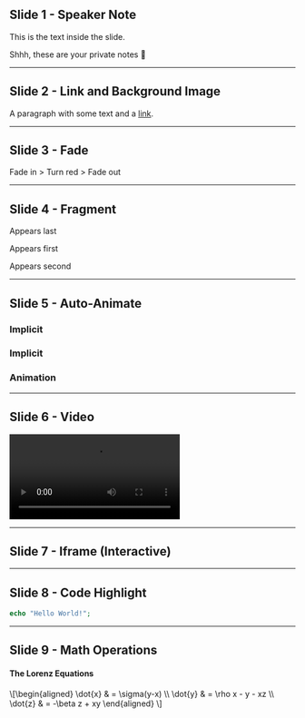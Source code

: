 <meta charset="utf-8">
<meta name="viewport" content="width=device-width, initial-scale=1.0, maximum-scale=1.0, user-scalable=no">

<link rel="stylesheet" href="dist/reset.css">
<link rel="stylesheet" href="dist/reveal.css">
<!-- Theme used for syntax highlighted code -->
<link rel="stylesheet" href="dist/theme/league.css">

<!-- Plugin used for highlighting -->
<link rel="stylesheet" href="plugin/highlight/monokai.css">
<!-- Plugin used for markdown presentations -->
<link rel="stylesheet" href="plugin/markdown/markdown.js">
<!-- Plugin used for highlighting -->
<link rel="stylesheet" href="plugin/highlight/highlight.js">
<!-- Plugin used to take speaker notes -->
<link rel="stylesheet" href="plugin/notes/notes.js">

## Slide 1 - Speaker Note

This is the text inside the slide.

  <aside class="notes">
    Shhh, these are your private notes 📝
  </aside>

---

## Slide 2 - Link and Background Image

A paragraph with some text and a [link](https://hakim.se).

<section data-background-transition="convex"
        data-background-image="https://picsum.photos/id/870/2000/1500?grayscale&blur=2">
</section>

---

## Slide 3 - Fade

<section 
  data-background-color="lightblue">
  <span class="fragment fade-in">
    <span class="fragment highlight-red">
      <span class="fragment fade-out">
        Fade in > Turn red > Fade out
      </span>
    </span>
  </span>
</section>

---

## Slide 4 - Fragment

<p class="fragment" data-fragment-index="3">Appears last</p>
<p class="fragment" data-fragment-index="1">Appears first</p>
<p class="fragment" data-fragment-index="2">Appears second</p>

---

## Slide 5 - Auto-Animate

<section 
  data-auto-animate>
  <h3>Implicit</h3>
</section>

<section 
  data-auto-animate>
    <h3>Implicit</h3>
    <h3>Animation</h3>
</section>

---

## Slide 6 - Video

<video data-autoplay src="https://static.slid.es/site/homepage/v1/homepage-video-editor.mp4"></video>

---

## Slide 7 - Iframe (Interactive)

<section 
  data-background-iframe="http://osmankayi.com" 
  data-background-interactive>
</section>

---

## Slide 8 - Code Highlight

```php
echo "Hello World!";
```

---

## Slide 9 - Math Operations

<section>
  <h4>The Lorenz Equations</h4>
  \[\begin{aligned}
  \dot{x} &amp; = \sigma(y-x) \\
  \dot{y} &amp; = \rho x - y - xz \\
  \dot{z} &amp; = -\beta z + xy
  \end{aligned} \]
</section>
